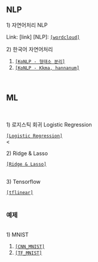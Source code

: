 ## NLP
<p> 1) 자연어처리 NLP </p>

Link: [link]
[NLP]: [`[wordcloud]`](./NLP/wordcloud.pdf)

<p> 2) 한국어 자연어처리  </p>

1. [`[KoNLP - 형태소 분리]`](./NLP/KoNLP1.pdf) <br>
2. [`[KoNLP - Kkma, hannanum]`](./NLP/KoNLP2.pdf) 
</br> 

## ML
<br>
<p>  1) 로지스틱 회귀 Logistic Regression </p>

 [`[Logistic Regression]`](./B/ML/Logistic.pdf) <br> <
 
<p>  2) Ridge & Lasso </p>

 [`[Ridge & Lasso]`](./ML/Ridge_Lasso.ipynb)  <br> <br>
 
<p>  3) Tensorflow </p>

[`[tflinear]`](./ML/tensorflowlinear.pdf) <br> <br>


### 예제
<br>
<p4> 1) MNIST </p4>

1. [`[CNN_MNIST]`](./B/ML/mnist심층신경망.ipynb) <br>
2. [`[TF_MNIST]`](./B/ML/TF_MNIST.ipynb)

